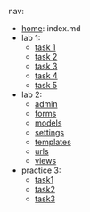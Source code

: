 nav:
  - [home](index.md): index.md
  - lab 1:
    - [task 1](lab1/task1.md)
    - [task 2](lab1/task2.md)
    - [task 3](lab1/task3.md)
    - [task 4](lab1/task4.md)
    - [task 5](lab1/task5.md)
  - lab 2:
    - [admin](lab2/admin.md)
    - [forms](lab2/forms.md)
    - [models](lab2/model.md)
    - [settings](lab2/settings.md)
    - [templates](lab2/templates.md)
    - [urls](lab2/urls.md)
    - [views](lab2/views.md)
  - practice 3:
    - [task1](lab3/task1.md)
    - [task2](lab3/task2.md)
    - [task3](lab3/task3.md)